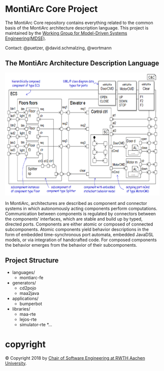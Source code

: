 # MontiArc Core Project

The MontiArc Core repository contains everything related to the common basis of the MontiArc architecture description language. This project is maintained by the [Working Group for Model-Driven Systems Engineering(MDSE)][mdse].

Contact: @puetzer, @david.schmalzing, @wortmann

[se-rwth]: http://www.se-rwth.de
[mdse]:http://www.se-rwth.de/teams/mdse/

## The MontiArc Architecture Description Language

<img src="pics/elevatorExample.PNG" alt="drawing" height="400px"/>

In MontiArc, architectures are described as component and connector systems in which autonomously acting components perform computations. Communication between components is regulated by connectors between the components’ interfaces, which are stable and build up by typed, directed ports. Components are either atomic or composed of connected subcomponents. Atomic components yield behavior descriptions in the form of embedded time-synchronous port automata, embedded JavaDSL models, or via integration of handcrafted code. For composed components the behavior emerges from the behavior of their subcomponents. 

## Project Structure

* languages/
  * montiarc-fe
* generators/
    * cd2pojo
    * maa2java
* applications/
    * bumperbot  
* libraries/
    * maa-rte
    * lejos-rte
    * simulator-rte
    *...

# copyright

© Copyright 2018 by [Chair of Software Engineering at RWTH Aachen University][se-rwth].